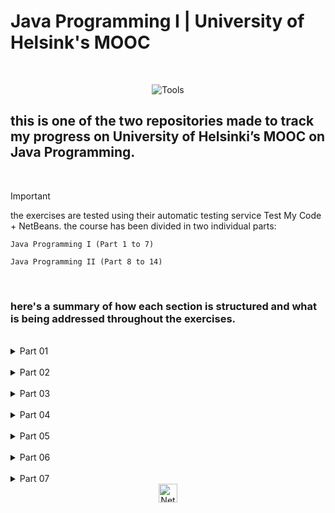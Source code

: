 # Java Programming I | University of Helsink's MOOC

<br>

<div align="center">

 ![Tools](https://skillicons.dev/icons?i=java,github)

</div>

## this is one of the two repositories made to track my progress on University of Helsinki’s MOOC on Java Programming.

<br>
 
> [!IMPORTANT]
> the exercises are tested using their automatic testing service Test My Code + NetBeans. the course has been divided in two individual parts:

```
Java Programming I (Part 1 to 7)

Java Programming II (Part 8 to 14) 
```
<br>

### here's a summary of how each section is structured and what is being addressed throughout the exercises.

<br>

<details>
    <summary align="left">Part 01</summary>
    <br>
    
    1. Getting started with programming
    2. Printing
    3. Reading input
    4. Variables
    5. Calculating with numbers
    6. Conditional statements and conditional operation
    7. Programming in our society

    total: theory + 37 exercises;
</details>
<br>

<details>
    <summary align="left">Part 02</summary>
    <br>

    1. Recurring problems and patterns to solve them
    2. Repeating functionality
    3. More loops
    4. Methods and dividing the program into smaller parts
    5. End questionnaire

    total: theory + 34 exercises;
</details>
<br>

<details>
    <summary align="left">Part 03</summary>
    <br>

    1. Discovering errors
    2. Lists
    3. Arrays
    4. Using strings
    5. Summary

    total: theory + 32 exercises;
</details>
<br>

<details>
    <summary align="left">Part 04</summary>
    <br>

    1. Introduction to object-oriented programming
    2. Objects in a list
    3. Files and reading data
    4. Summary

    total: theory + 31 exercises;
</details>
<br>


<details>
    <summary align="left">Part 05</summary>
    <br>

    1. Learning object-oriented programming
    2. Removing repetitive code (overloading methods and constructors)
    3. Primitive and reference variables
    4. Objects and references
    5. Conclusion

    total: theory + 17 exercises;
</details>
<br>

<details>
    <summary align="left">Part 06</summary>
    <br>

    1. Objects on a list and a list as part of an object
    2. Separating the user interface from program logic
    3. Introduction to testing
    4. Complex programs

    total: theory + 13 exercises;
</details>
<br>

<details>
    <summary align="left">Part 07</summary>
    <br>

    1. Programming paradigms
    2. Algorithms
    3. Larger programming exercises
    4. Conclusion

    total: theory + 8 exercises;
</details>

<div align="center">
 <img align="center" src="https://em-content.zobj.net/source/microsoft/309/ninja-cat_1f431-200d-1f464.png" alt="NetBeans Logo" width="30" height="auto">
</div>


